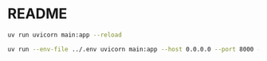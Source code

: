 # README

```bash
uv run uvicorn main:app --reload
```

```bash
uv run --env-file ../.env uvicorn main:app --host 0.0.0.0 --port 8000 --reload
```